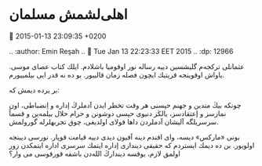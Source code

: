 اهلی‌لشمش مسلمان
====================

:date: 2015-01-13 23:09:35 +0200

.. :author: Emin Reşah
.. :date: Tue Jan 13 22:23:33 EET 2015 
.. :dp: 12966 

عثمانلی تركجه‌م گلیشسین دییه رساله نور اوقوميا باشلادم. ایلك كتاب عصای
موسی. یاواش اوقوینجه قریتيك ایچون فصله زمان قالییور. بو ده نه قدر ایی
بیلمییورم.

بر یرده دیمش كه: 

 چونكه بیڭ متدين و جهنم حپسنی هر وقت تخطر ایدن آدملرڭ إداره و اِنضباطی،
 اون نمازسز و إعتقادسز، یالڭز دنيوی حپسی دوشونن و حرام حلال بیلمه‌ین و
 قسماً سرسریلگه آلیشان آدملردن داها قولای اولدیغی، چوق تجربهلرله
 گورولمش.

بونی «ماركس» دیسه، وای افندم دینه آفيون دیدی دییه قیامت قوپار. نورسی
دیینجه اولویور. بن ده دیمك ایستردم كه حقیقی دینداری إداره ایتمك سرسری
اداره ایتمكدن زور اولمق لازم، یوقسه دیندارڭ الله‌دن باشقه قورقوسی می
وار؟

